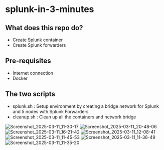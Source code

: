# splunk-in-3-minutes

## What does this repo do?

- Create Splunk container
- Create Splunk forwarders

## Pre-requisites

- Internet connection
- Docker

## The two scripts

- splunk.sh : Setup environment by creating a bridge network for Splunk and 5 nodes with Splunk Forwarders
- cleanup.sh : Clean up all the containers and network bridge

![Screenshot_2025-03-11_11-30-17](https://github.com/user-attachments/assets/16321cd1-6afe-437e-a3b5-ce9dce7725f7)
![Screenshot_2025-03-11_20-48-06](https://github.com/user-attachments/assets/adc29bc7-ec7d-43f0-be6d-4b589795c3c6)
![Screenshot_2025-03-11_16-21-42](https://github.com/user-attachments/assets/2b40875c-c549-4623-b2fa-934c7abdeb66)
![Screenshot_2025-03-11_12-08-41](https://github.com/user-attachments/assets/9e99a709-f1d8-4245-9d66-8fe599a41364)
![Screenshot_2025-03-11_11-45-53](https://github.com/user-attachments/assets/d5f1286b-4a1a-4e6d-ad85-7eb5240b3608)
![Screenshot_2025-03-11_11-36-49](https://github.com/user-attachments/assets/df1e5e6b-8584-461e-a13a-28bbf8f4af58)
![Screenshot_2025-03-11_11-35-20](https://github.com/user-attachments/assets/dd8d82d8-74d7-4369-8ba1-dd3601f00c97)
